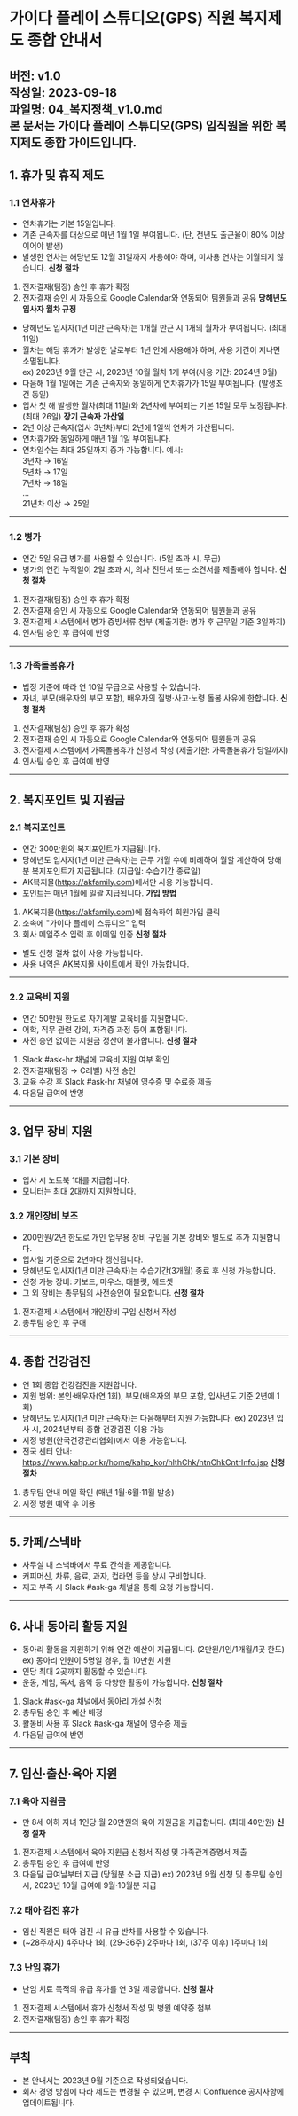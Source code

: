 # 가이다 플레이 스튜디오(GPS) 직원 복지제도 종합 안내서
버전: v1.0  
작성일: 2023-09-18  
파일명: 04_복지정책_v1.0.md  
본 문서는 가이다 플레이 스튜디오(GPS) 임직원을 위한 복지제도 종합 가이드입니다.  
---
## 1. 휴가 및 휴직 제도
### 1.1 연차휴가
- 연차휴가는 기본 15일입니다.
- 기존 근속자를 대상으로 매년 1월 1일 부여됩니다. (단, 전년도 출근율이 80% 이상이어야 발생)
- 발생한 연차는 해당년도 12월 31일까지 사용해야 하며, 미사용 연차는 이월되지 않습니다.
**신청 절차**  
1. 전자결재(팀장) 승인 후 휴가 확정
2. 전자결재 승인 시 자동으로 Google Calendar와 연동되어 팀원들과 공유
**당해년도 입사자 월차 규정**  
- 당해년도 입사자(1년 미만 근속자)는 1개월 만근 시 1개의 월차가 부여됩니다. (최대 11일)
- 월차는 해당 휴가가 발생한 날로부터 1년 안에 사용해야 하며, 사용 기간이 지나면 소멸됩니다.  
ex) 2023년 9월 만근 시, 2023년 10월 월차 1개 부여(사용 기간: 2024년 9월)
- 다음해 1월 1일에는 기존 근속자와 동일하게 연차휴가가 15일 부여됩니다. (발생조건 동일)
- 입사 첫 해 발생한 월차(최대 11일)와 2년차에 부여되는 기본 15일 모두 보장됩니다. (최대 26일)
**장기 근속자 가산일**
- 2년 이상 근속자(입사 3년차)부터 2년에 1일씩 연차가 가산됩니다.
- 연차휴가와 동일하게 매년 1월 1일 부여됩니다.
- 연차일수는 최대 25일까지 증가 가능합니다.
예시:  
3년차 → 16일  
5년차 → 17일  
7년차 → 18일  
…  
21년차 이상 → 25일
---
### 1.2 병가
- 연간 5일 유급 병가를 사용할 수 있습니다. (5일 초과 시, 무급)
- 병가의 연간 누적일이 2일 초과 시, 의사 진단서 또는 소견서를 제출해야 합니다.
**신청 절차**
1. 전자결재(팀장) 승인 후 휴가 확정
2. 전자결재 승인 시 자동으로 Google Calendar와 연동되어 팀원들과 공유
3. 전자결제 시스템에서 병가 증빙서류 첨부 (제출기한: 병가 후 근무일 기준 3일까지)
4. 인사팀 승인 후 급여에 반영
---
### 1.3 가족돌봄휴가
- 법정 기준에 따라 연 10일 무급으로 사용할 수 있습니다.
- 자녀, 부모(배우자의 부모 포함), 배우자의 질병·사고·노령 돌봄 사유에 한합니다.
**신청 절차**
1. 전자결재(팀장) 승인 후 휴가 확정
2. 전자결재 승인 시 자동으로 Google Calendar와 연동되어 팀원들과 공유
3. 전자결제 시스템에서 가족돌봄휴가 신청서 작성 (제출기한: 가족돌봄휴가 당일까지)
4. 인사팀 승인 후 급여에 반영
---
## 2. 복지포인트 및 지원금
### 2.1 복지포인트
- 연간 300만원의 복지포인트가 지급됩니다.
- 당해년도 입사자(1년 미만 근속자)는 근무 개월 수에 비례하여 월할 계산하여 당해분 복지포인트가 지급됩니다. (지급일: 수습기간 종료일)
- AK복지몰(https://akfamily.com)에서만 사용 가능합니다.
- 포인트는 매년 1월에 일괄 지급됩니다.
**가입 방법**  
1. AK복지몰(https://akfamily.com)에 접속하여 회원가입 클릭
2. 소속에 "가이다 플레이 스튜디오" 입력
3. 회사 메일주소 입력 후 이메일 인증
**신청 절차**
- 별도 신청 절차 없이 사용 가능합니다.
- 사용 내역은 AK복지몰 사이트에서 확인 가능합니다.
---
### 2.2 교육비 지원
- 연간 50만원 한도로 자기계발 교육비를 지원합니다.
- 어학, 직무 관련 강의, 자격증 과정 등이 포함됩니다.
- 사전 승인 없이는 지원금 정산이 불가합니다.
**신청 절차**
1. Slack #ask-hr 채널에 교육비 지원 여부 확인
2. 전자결재(팀장 → C레벨) 사전 승인
3. 교육 수강 후 Slack #ask-hr 채널에 영수증 및 수료증 제출
4. 다음달 급여에 반영
---
## 3. 업무 장비 지원
### 3.1 기본 장비
- 입사 시 노트북 1대를 지급합니다.
- 모니터는 최대 2대까지 지원합니다.
### 3.2 개인장비 보조
- 200만원/2년 한도로 개인 업무용 장비 구입을 기본 장비와 별도로 추가 지원합니다.
- 입사일 기준으로 2년마다 갱신됩니다.
- 당해년도 입사자(1년 미만 근속자)는 수습기간(3개월) 종료 후 신청 가능합니다.
- 신청 가능 장비: 키보드, 마우스, 태블릿, 헤드셋
- 그 외 장비는 총무팀의 사전승인이 필요합니다.
**신청 절차**
1. 전자결제 시스템에서 개인장비 구입 신청서 작성
2. 총무팀 승인 후 구매
---
## 4. 종합 건강검진
- 연 1회 종합 건강검진을 지원합니다.
- 지원 범위: 본인·배우자(연 1회), 부모(배우자의 부모 포함, 입사년도 기준 2년에 1회)
- 당해년도 입사자(1년 미만 근속자)는 다음해부터 지원 가능합니다.
ex) 2023년 입사 시, 2024년부터 종합 건강검진 이용 가능
- 지정 병원(한국건강관리협회)에서 이용 가능합니다.
- 전국 센터 안내: https://www.kahp.or.kr/home/kahp_kor/hlthChk/ntnChkCntrInfo.jsp
**신청 절차**
1. 총무팀 안내 메일 확인 (매년 1월·6월·11월 발송)
2. 지정 병원 예약 후 이용
---
## 5. 카페/스낵바
- 사무실 내 스낵바에서 무료 간식을 제공합니다.
- 커피머신, 차류, 음료, 과자, 컵라면 등을 상시 구비합니다.
- 재고 부족 시 Slack #ask-ga 채널을 통해 요청 가능합니다.
---
## 6. 사내 동아리 활동 지원
- 동아리 활동을 지원하기 위해 연간 예산이 지급됩니다. (2만원/1인/1개월/1곳 한도)
ex) 동아리 인원이 5명일 경우, 월 10만원 지원
- 인당 최대 2곳까지 활동할 수 있습니다.
- 운동, 게임, 독서, 음악 등 다양한 활동이 가능합니다.
**신청 절차**
1. Slack #ask-ga 채널에서 동아리 개설 신청
2. 총무팀 승인 후 예산 배정
3. 활동비 사용 후 Slack #ask-ga 채널에 영수증 제출
4. 다음달 급여에 반영
---
## 7. 임신·출산·육아 지원
### 7.1 육아 지원금
- 만 8세 이하 자녀 1인당 월 20만원의 육아 지원금을 지급합니다. (최대 40만원)
**신청 절차**
1. 전자결제 시스템에서 육아 지원금 신청서 작성 및 가족관계증명서 제출
2. 총무팀 승인 후 급여에 반영
3. 다음달 급여날부터 지급 (당월분 소급 지급)
ex) 2023년 9월 신청 및 총무팀 승인 시, 2023년 10월 급여에 9월·10월분 지급
### 7.2 태아 검진 휴가
- 임신 직원은 태아 검진 시 유급 반차를 사용할 수 있습니다.
- (~28주까지) 4주마다 1회, (29-36주) 2주마다 1회, (37주 이후) 1주마다 1회
### 7.3 난임 휴가
- 난임 치료 목적의 유급 휴가를 연 3일 제공합니다.
**신청 절차**
1. 전자결제 시스템에서 휴가 신청서 작성 및 병원 예약증 첨부
2. 전자결재(팀장) 승인 후 휴가 확정
---
## 부칙
- 본 안내서는 2023년 9월 기준으로 작성되었습니다.
- 회사 경영 방침에 따라 제도는 변경될 수 있으며, 변경 시 Confluence 공지사항에 업데이트됩니다.